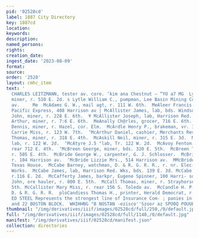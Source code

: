 ```yaml
---
pid: '02528cd'
label: 1887 City Directory
key: 1887cd
location: 
keywords: 
description: 
named_persons: 
rights: 
creation_date: 
ingest_date: '2023-08-09'
format: 
source: 
order: '2528'
layout: cmhc_item
text: '                                                                            |
  CHARLES LEITZMANN, tester av. core. ‘kim ana Chestnut — “YO a7 MG  Lyons Patrick,
  miner, r. 510 E. 2d. s Lytle William C., pumpman, Lee Basin Mining Co., r. 515 Harrison
  av.     Me  McAdams G. W., mail agt, r. 111 W. 6th.  MeAleer Francis W., driver,
  Pacific Express, 408 Harrison av | McAllister James, lab, bds. Windsor Hotel.  McAllister
  John, miner, r. 228 E. 6th.  ¥ McAllister Joseph, lab, Harrison Red. Wks.  McAnally
  Arthur, miner, r. 7:6 E. 6th.  MeAnally Ch@rles, grocer, 716 E. 6th.  > McAndrews
  Dennis, miner, r. Hazel, cor. Elm.  McArdle Henry P., brakeman, vr. 118 E. 13th.  ‘McArthur
  Carrie Miss, r. 123 W. 7th.  ‘McArthur Daniel, cashier, Merchants Restaurant. ‘McArthur
  Thomas, miner, r. 318 E. 4th.  McAskill Neil, miner, r. 315 E. 3d.  McAtyre D.,
  lab, r. 122 W. 2d.  ‘McAtyre J.5 "lab, Tr. 122 W. 2d.  McAvoy Fenton, miner, r.
  rear 712 E. 4th.  ‘McBreen George, miner, bds. 320 E. 5th.  McBreen Thomas J., miner,
  r. 505 E. 4th.  McBride George W., carpenter, G. J. Schlosser.  McBride Ida, Mrs.,
  r. 104 Harrison av.  ‘McBride Lizzie Mrs., 514 Harrison av.  MMcBride Robert, wks,
  Texas House.  McCabe Barney, watchman, D. & R. G. R. R., r. nr. Elec- tric Light
  Works.  McCabe James, lab, Harrison Red. Wks, bds. 139 E. 3d. McCabe Thomas, lab,
  r.116 E. 2d.  McCafferty James, barkpr, Eugene Spinner, 100 Harri- son av.  McCall
  John, ore hauler, r. 800 E. 5th.  McCall Thomas, miner, r. Strayhorse rd, head E.
  5th. McCallister Mary Miss, r. rear 156 S. Toledo av.  McCandle H. P., brakeman,
  D. & R. G. R. R.  ploCandiess Thomas H., printer, Herald Democrat, r. 312 , . Sth.  }
  ED STEEL Represents the strongest line of Insurance Com- ; panies in the City. 21
  and 22 BOSTON BLOCK.  WHIHHNG "B NOSTAN -ezisco''Szoor az SPO0Q POUUED Seq    '
thumbnail: "/img/derivatives/iiif/images/02528cd/full/250,/0/default.jpg"
full: "/img/derivatives/iiif/images/02528cd/full/1140,/0/default.jpg"
manifest: "/img/derivatives/iiif/02528cd/manifest.json"
collection: directories
---
```

